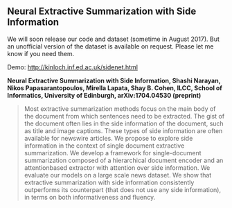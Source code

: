 ## Neural Extractive Summarization with Side Information

We will soon release our code and dataset (sometime in August 2017). But an unofficial version of the dataset is available on request. Please let me know if you need them. 

Demo: http://kinloch.inf.ed.ac.uk/sidenet.html


**Neural Extractive Summarization with Side Information, Shashi
Narayan, Nikos Papasarantopoulos, Mirella Lapata, Shay B. Cohen, ILCC,
School of Informatics, University of Edinburgh, arXiv:1704.04530
(preprint)**

> Most extractive summarization methods focus on the main body of the
> document from which sentences need to be extracted.  The gist of the
> document often lies in the side information of the document, such as
> title and image captions. These types of side information are often
> available for newswire articles. We propose to explore side
> information in the context of single document extractive
> summarization. We develop a framework for single-document
> summarization composed of a hierarchical document encoder and an
> attentionbased extractor with attention over side information.  We
> evaluate our models on a large scale news dataset. We show that
> extractive summarization with side information consistently
> outperforms its counterpart (that does not use any side information),
> in terms on both informativeness and fluency.
